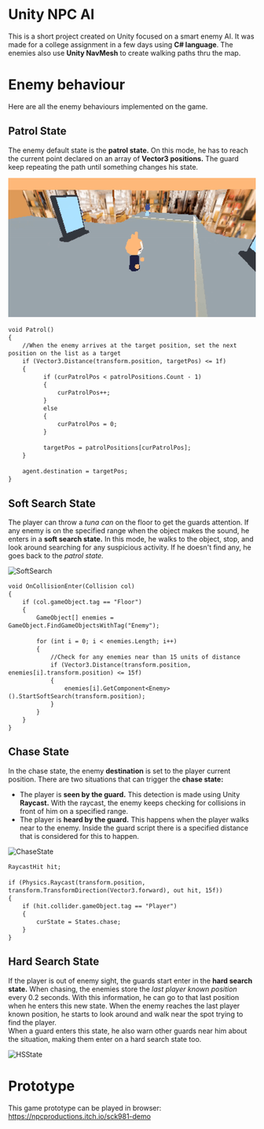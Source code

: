 # Unity NPC AI
This is a short project created on Unity focused on a smart enemy AI. It was made for a college assignment in a few days using **C# language**.
The enemies also use **Unity NavMesh** to create walking paths thru the map.

# Enemy behaviour
Here are all the enemy behaviours implemented on the game.

## Patrol State
The enemy default state is the **patrol state.** On this mode, he has to reach the current point declared on an array of **Vector3 positions.** The guard keep repeating the path until something changes his state.  
  
![Patrol](https://github.com/Npczz2/unity-ai/blob/main/GIFs/Patrol%20Gif.gif)

```
void Patrol()
{
    //When the enemy arrives at the target position, set the next position on the list as a target
    if (Vector3.Distance(transform.position, targetPos) <= 1f) 
    {
          if (curPatrolPos < patrolPositions.Count - 1)
          {
              curPatrolPos++;
          }
          else
          {
              curPatrolPos = 0;
          }

          targetPos = patrolPositions[curPatrolPos];
    }

    agent.destination = targetPos; 
}
```

## Soft Search State
The player can throw a *tuna can* on the floor to get the guards attention. If any enemy is on the specified range when the object makes the sound, he enters in a **soft search state.** In this mode, he walks to the object, stop, and look around searching for any suspicious activity. If he doesn't find any, he goes back to the *patrol state.*  
  
![SoftSearch](https://github.com/Npczz2/unity-ai/blob/main/GIFs/Soft%20Search%20Gif.gif)

```
void OnCollisionEnter(Collision col)
{
    if (col.gameObject.tag == "Floor")
    {
        GameObject[] enemies = GameObject.FindGameObjectsWithTag("Enemy");

        for (int i = 0; i < enemies.Length; i++)
        {
            //Check for any enemies near than 15 units of distance
            if (Vector3.Distance(transform.position, enemies[i].transform.position) <= 15f)
            {
                enemies[i].GetComponent<Enemy>().StartSoftSearch(transform.position);
            }
        }
    }
}
```

## Chase State
In the chase state, the enemy **destination** is set to the player current position. There are two situations that can trigger the **chase state:**
- The player is **seen by the guard.** This detection is made using Unity **Raycast.** With the raycast, the enemy keeps checking for collisions in front of him on a specified range.
- The player is **heard by the guard.** This happens when the player walks near to the enemy. Inside the guard script there is a specified distance that is considered for this to happen.
  
![ChaseState](https://github.com/Npczz2/unity-ai/blob/main/GIFs/Chase%20Gif.gif)

```
RaycastHit hit;

if (Physics.Raycast(transform.position, transform.TransformDirection(Vector3.forward), out hit, 15f))
{
    if (hit.collider.gameObject.tag == "Player")
    {
        curState = States.chase;
    }
}
```

## Hard Search State
If the player is out of enemy sight, the guards start enter in the **hard search state.** When chasing, the enemies store the *last player known position* every 0.2 seconds. With this information, he can go to that last position when he enters this new state. When the enemy reaches the last player known position, he starts to look around and walk near the spot trying to find the player.  
When a guard enters this state, he also warn other guards near him about the situation, making them enter on a hard search state too.  
  
![HSState](https://github.com/Npczz2/unity-ai/blob/main/GIFs/Hard%20Search%20Gif.gif)

# Prototype
This game prototype can be played in browser: https://npcproductions.itch.io/sck981-demo
